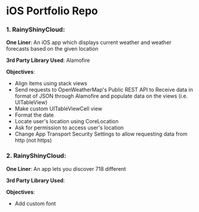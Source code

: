 # iOS Portfolio Repo

### 1. RainyShinyCloud:
**One Liner**:
An iOS app which displays current weather and weather forecasts based on the given location

**3rd Party Library Used**:
Alamofire

**Objectives**:
* Align items using stack views
* Send requests to OpenWeatherMap's Public REST API to Receive data in format of JSON through Alamofire and populate data on the views (i.e. UITableView)
* Make custom UITableViewCell view
* Format the date
* Locate user's location using CoreLocation
* Ask for permission to access user's location
* Change App Transport Security Settings to allow requesting data from http (not https)

### 2. RainyShinyCloud:
**One Liner**:
An app lets you discover 718 different

**3rd Party Library Used**:

**Objectives**:
* Add custom font
